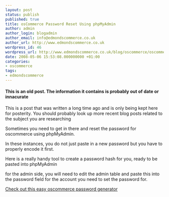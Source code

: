 ```yaml
---
layout: post
status: publish
published: true
title: osCommerce Password Reset Using phpMyAdmin
author: admin
author_login: blogadmin
author_email: info@edmondscommerce.co.uk
author_url: http://www.edmondscommerce.co.uk
wordpress_id: 46
wordpress_url: http://www.edmondscommerce.co.uk/blog/oscommerce/oscommerce-password-reset-using-phpmyadmin/
date: 2008-05-06 15:53:08.000000000 +01:00
categories:
- oscommerce
tags:
- edmondscommerce
---
```

<div class="oldpost"><h4>This is an old post. The information it contains is probably out of date or innacurate</h4>
<p>
This is a post that was written a long time ago and is only being kept here for posterity.
You should probably look up more recent blog posts related to the subject you are researching
</p>
</div>
Sometimes you need to get in there and reset the password for oscommerce using phpMyAdmin.

In these instances, you do not just paste in a new password but you have to properly encode it first.

Here is a really handy tool to create a password hash for you, ready to be pasted into phpMyAdmin

for the admin side, you will need to edit the admin table and paste this into the password field for the account you need to set the password for.

<a href="http://www.oscommercecustomsolutions.com/os-commerce/modules/2008/ive-lost-my-oscommerce-password-i-cant-login-to-oscommerce/">Check out this easy oscommerce password generator</a>
